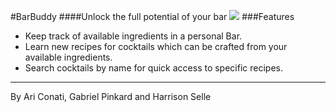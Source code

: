 #BarBuddy
####Unlock the full potential of your bar
![](https://imgur.com/wXuYUrz.png)
###Features
 + Keep track of available ingredients in a personal Bar.
 + Learn new recipes for cocktails which can be crafted from your available ingredients.
 + Search cocktails by name for quick access to specific recipes.


------------

By Ari Conati, Gabriel Pinkard and Harrison Selle
